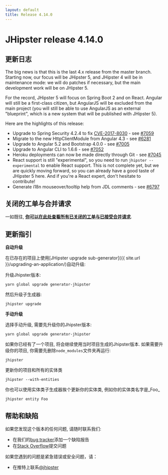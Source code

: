 ```yaml
---
layout: default
title: Release 4.14.0
---
```


JHipster release 4.14.0
==================

更新日志
----------

The big news is that this is the last 4.x release from the master branch. Starting now, our focus will be JHipster 5, and JHipster 4 will be in maintenance mode: we will do patches if necessary, but the main development work will be on JHipster 5.

For the record, JHipster 5 will focus on Spring Boot 2 and on React. Angular will still be a first-class citizen, but AngularJS will be excluded from the main project (you will still be able to use AngularJS as an external "blueprint", which is a new system that will be published with JHipster 5).

Here are the highlights of this release:

- Upgrade to Spring Security 4.2.4 to fix [CVE-2017-8030](http://spring.io/blog/2018/01/30/cve-2017-8030-spring-security-5-0-1-4-2-4-4-1-5-released) - see [#7059](https://github.com/jhipster/generator-jhipster/issues/7059)
- Migrate to the new HttpClientModule from Angular 4.3 - see [#6281](https://github.com/jhipster/generator-jhipster/issues/6281)
- Upgrade to Angular 5.2 and Bootstrap 4.0.0 - see [#7005](https://github.com/jhipster/generator-jhipster/pull/7005)
- Upgrade to Angular CLI to 1.6.6 - see [#7052](https://github.com/jhipster/generator-jhipster/pull/7052)
- Heroku deployments can now be made directly through Git - see [#7045](https://github.com/jhipster/generator-jhipster/pull/7045)
- React support is still "experimental", so you need to run `jhipster --experimental` to enable React support. This is not complete yet, but we are quickly moving forward, so you can already have a good taste of JHipster 5 here. And if you're a React expert, don't hesitate to contribute!
- Generate i18n mouseover/tooltip help from JDL comments - see [#6797](https://github.com/jhipster/generator-jhipster/issues/6797)

关闭的工单与合并请求
------------
一如既往, __[你可以在此处查看所有已关闭的工单与已接受合并请求](https://github.com/jhipster/generator-jhipster/issues?q=milestone%3A4.14.0+is%3Aclosed)__.

更新指引
------------

**自动升级**

在已存在的项目上使用[JHipster upgrade sub-generator]({{ site.url }}/upgrading-an-application/)自动升级:

升级Jhipster版本:

```
yarn global upgrade generator-jhipster
```

然后升级子生成器:

```
jhipster upgrade
```

**手动升级**

选择手动升级, 需要先升级你的Jhipster版本:

```
yarn global upgrade generator-jhipster
```

如果你已经有了一个项目, 将会继续使用当时项目生成的Jhipster版本.
如果需要升级你的项目, 你需要先删除`node_modules`文件夹再运行:

```
jhipster
```

更新你的项目和所有的实体类

```
jhipster --with-entities
```

你也可以使用实体类子生成器挨个更新你的实体类, 例如你的实体类名字是_Foo_

```
jhipster entity Foo
```

帮助和缺陷
--------------

如果您发现这个版本的任何问题, 请随时联系我们:

- 在我们的[bug tracker](https://github.com/jhipster/generator-jhipster/issues?state=open)添加一个缺陷报告
- 在[Stack Overflow](http://stackoverflow.com/tags/jhipster/info)提交问题

如果您遇到的问题是紧急错误或安全问题，请：

- 在推特上联系[@jhipster](https://twitter.com/jhipster)
